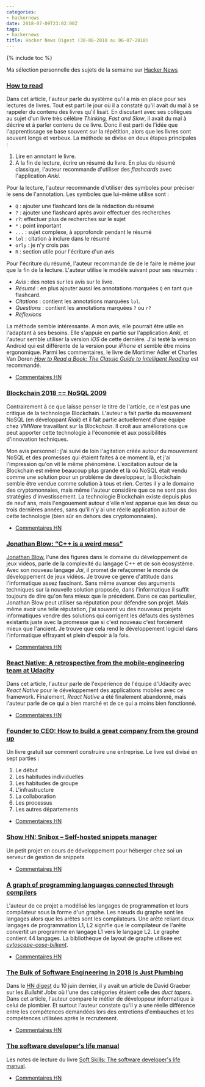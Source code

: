 ```yaml
---
categories:
- hackernews
date: 2018-07-09T23:02:00Z
tags:
- hackernews
title: Hacker News Digest (30-06-2018 au 06-07-2018)
---
```


{% include toc %}

Ma sélection personnelle des sujets de la semaine sur
[Hacker News](https://news.ycombinator.com/)


### [How to read](https://robertheaton.com/2018/06/25/how-to-read/)
Dans cet article, l'auteur parle du système qu'il a mis en place pour ses
lectures de livres. Tout est parti le jour où il a constaté qu'il avait du mal
à se rappeler du contenu des livres qu'il lisait. En discutant avec ses
collègues au sujet d'un livre très célèbre *Thinking, Fast and Slow*, il avait
du mal à décrire et à parler contenu de ce livre. Donc il est parti de l'idée
que l'apprentissage se base souvent sur la répétition, alors que les livres
sont souvent longs et verbeux.
La méthode se divise en deux étapes principales :
1. Lire en annotant le livre.
2. A la fin de lecture, écrire un résumé du livre. En  plus du résumé classique,
l'auteur recommande d'utiliser des *flashcards* avec l'application *Anki*.

Pour la lecture, l'auteur recommande d'utiliser des symboles pour préciser le
sens de l'annotation. Les symboles que lui-même utilise sont :
- `Q`  : ajouter une flashcard lors de la rédaction du résumé
- `?` : ajouter une flashcard après avoir effectuer des recherches
- `r?`: effectuer plus de recherches sur le sujet
- `*` : point important
- `...` : sujet complexe, à approfondir pendant le résumé
- `lol` : citation à inclure dans le résumé
- `orly` : je n'y crois pas
- `R` : section utile pour l'écriture d'un avis

Pour l'écriture du résumé, l'auteur recommande de de le faire le même jour que
la fin de la lecture. L'auteur utilise le modèle suivant pour ses résumés :
- *Avis* : des notes sur les avis sur le livre.
- *Résumé* : en plus ajouter aussi les annotations marquées `Q` en tant que
 flashcard.
- *Citations* : contient les annotations marquées `lol`.
- *Questions* : contient les annotations marquées `?` ou `r?`
- *Réflexions*

La méthode semble intéressante. A mon avis, elle pourrait être utile en
l'adaptant à ses besoins. Elle s'appuie en partie sur l'application
*Anki*, et l'auteur semble utiliser la version *iOS* de cette dernière. J'ai
testé la version Android qui est différente de la version pour *iPhone* et
semble être moins ergonomique. Parmi les commentaires, le livre de
Mortimer Adler et Charles Van Doren
[*How to Read a Book: The Classic Guide to Intelligent Reading*](https://www.amazon.fr/How-Read-Book-Classic-Intelligent/dp/0671212095/) est recommandé.

- [Commentaires HN](https://news.ycombinator.com/item?id=17424652)

### [Blockchain 2018 == NoSQL 2009](https://blog.beerriot.com/2018/06/05/blockchain-2018-nosql-2009/)
Contrairement à ce que laisse penser le titre de l'article, ce n'est pas
une critique de la technologie Blockchain. L'auteur a fait partie du mouvement
NoSQL (en développant *Riak*) et il fait partie actuellement d'une équipe chez
*VMWare* travaillant sur la *Blockchain*. Il croit aux améliorations que peut
apporter cette technologie à l'économie et aux possibilités d'innovation techniques.

Mon avis personnel : j'ai suivi de loin l'agitation créée
autour du mouvement NoSQL et des promesses qui étaient faites à ce moment là,
et j'ai l'impression qu'on vit le même phénomène. L'excitation autour de la
Blockchain est même beaucoup plus grande et là où NoSQL était vendu comme
une solution pour un problème de développeur, la Blockchain semble être vendue
comme solution à tous et rien. Certes il y a le domaine des cryptomonnaies, mais
même l'auteur considère que ce ne sont pas des stratégies d'investissement.
La technologie Blockchain existe depuis plus de neuf ans, mais l'engouement
autour d'elle n'est apparue que les deux ou trois dernières années, sans qu'il
n'y ai une réelle application autour de cette technologie (bien sûr en dehors
  des cryptomonnaies).
- [Commentaires HN](https://news.ycombinator.com/item?id=17387782)

### [Jonathan Blow: “C++ is a weird mess”](https://www.gamesindustry.biz/articles/2018-07-02-jonathan-blow-c-is-a-weird-mess)
[Jonathan Blow](https://en.wikipedia.org/wiki/Jonathan_Blow), l'une des figures
dans le domaine du développement de jeux vidéos, parle de la complexité du
langage C++ et de son écosystème. Avec son nouveau langage *Jai*, il promet
de refaçonner le monde de développement de jeux vidéos. Je trouve ce genre
d'attitude dans l'informatique assez fascinant. Sans même avancer des arguments
techniques sur la nouvelle solution proposée, dans l'informatique il suffit
toujours de dire qu'on fera mieux que le précédent. Dans ce cas particulier,
Jonathan Blow peut utiliser sa réputation pour défendre son projet. Mais
même avoir une telle réputation, j'ai souvent vu des nouveaux projets
informatiques vendre des solutions qui corrigent les défauts des systèmes
existants juste avec la promesse que si c'est nouveau c'est forcément mieux que
l'ancient. Je trouve que cela rend le développement logiciel dans l'informatique
effrayant et plein d'espoir à la fois.  
- [Commentaires HN](https://news.ycombinator.com/item?id=17454097)

### [React Native: A retrospective from the mobile-engineering team at Udacity](https://engineering.udacity.com/react-native-a-retrospective-from-the-mobile-engineering-team-at-udacity-89975d6a8102)
Dans cet article, l'auteur parle de l'expérience de l'équipe d'Udacity avec
*React Native* pour le développement des applications mobiles avec ce
framework. Finalement, *React Native* a été finalement abandonné, mais
l'auteur parle de ce qui a bien marché et de ce qui a moins bien fonctionné.
- [Commentaires HN](https://news.ycombinator.com/item?id=17455351)

### [Founder to CEO: How to build a great company from the ground up](https://docs.google.com/document/d/1ZJZbv4J6FZ8Dnb0JuMhJxTnwl-dwqx5xl0s65DE3wO8/edit#heading=h.pdmqf3646hgt)
Un livre gratuit sur comment construire une entreprise. Le livre est divisé en
sept parties :
1. Le début
2. Les habitudes individuelles
3. Les habitudes de groupe
4. L'infrastructure
5. La collaboration
6. Les processus
7. Les autres départements

- [Commentaires HN](https://news.ycombinator.com/item?id=17446839)

### [Show HN: Snibox – Self-hosted snippets manager](https://github.com/snibox/snibox)
Un petit projet en cours de développement pour héberger chez soi un serveur de
gestion de snippets
- [Commentaires HN](https://news.ycombinator.com/item?id=17456720)

### [A graph of programming languages connected through compilers](https://akr.am/languages/)
L'auteur de ce projet a modélisé les langages de programmation et leurs
compilateur sous la forme d'un graphe. Les nœuds du graphe sont les langages
alors que les arêtes sont les compilateurs. Une arête reliant deux langages de
programmation L1, L2 signifie que le compilateur de l'arête convertit un
programme en langage L1 vers le langage L2. Le graphe contient 44 langages.
La bibliothèque de layout de graphe utilisée est
[*cytoscape-cose-bilkent*](https://github.com/cytoscape/cytoscape.js-cose-bilkent).

- [Commentaires HN](https://news.ycombinator.com/item?id=17470161)

### [The Bulk of Software Engineering in 2018 Is Just Plumbing](https://www.karllhughes.com/posts/plumbing)
Dans le [HN digest](https://abdelkaderamar.github.io/posts/2018/06/11/hackernews_digest.html#for-more-and-more-people-work-appears-to-serve-no-purpose)
du 10 juin dernier, il y avait un article de David Graeber sur les *Bullshit
Jobs* où l'une des catégories étaient celle des *duct tapers*. Dans cet article,
l'auteur compare le métier de développeur informatique à celui de plombier. Et
surtout l'auteur constate qu'il y a une réelle différence entre les compétences
demandées lors des entretiens d'embauches et les compétences utilisées après
le recrutement.
- [Commentaires HN](https://news.ycombinator.com/item?id=17483640)

### [The software developer's life manual](https://github.com/n0ruSh/the-art-of-reading/issues/12)
Les notes de lecture du livre [Soft Skills: The software developer's life manual](https://www.amazon.fr/Soft-Skills-software-developers-manual/dp/1617292397/).
- [Commentaires HN](https://news.ycombinator.com/item?id=17478820)

<!--
Songs that reduce anxiety by up to 65%, according to neuroscience
https://www.inc.com/melanie-curtin/neuroscience-says-listening-to-this-one-song-reduces-anxiety-by-up-to-65-percent.html
https://news.ycombinator.com/item?id=17485315

Vim Cheat Sheat for Programmers by Michael Pohoreski
http://michael.peopleofhonoronly.com/vim/
https://news.ycombinator.com/item?id=17485896

Kialo – a platform for rational debate
https://www.kialo.com/
https://news.ycombinator.com/item?id=17486077

Version Control Before Git with CVS
https://twobithistory.org/2018/07/07/cvs.html
https://news.ycombinator.com/item?id=17483083

Literate Programming: Empower Your Writing with Emacs Org-Mode
https://www.offerzen.com/blog/literate-programming-empower-your-writing-with-emacs-org-mode
https://news.ycombinator.com/item?id=17483242



Clangd based Emacs C++ IDE
https://ddavis.fyi/blog/2018-07-07-emacs-cpp-ide/
https://news.ycombinator.com/item?id=17480190


Lessons from Interviewing 400+ Engineers Over Three Startups
http://firstround.com/review/my-lessons-from-interviewing-400-engineers-over-three-startups/
https://news.ycombinator.com/item?id=17476359

Build Your Own Lisp
http://www.buildyourownlisp.com/contents
https://news.ycombinator.com/item?id=17478489

Show HN: Beehive – a header-only C++ behavior tree for game AI and more
https://github.com/crust/beehive
https://news.ycombinator.com/item?id=17476345

Show HN: Hacker News job trends
https://github.com/timqian/hacker-job-trends/
https://news.ycombinator.com/item?id=17470037

The World Map of C++ Standard Algorithms
https://www.fluentcpp.com/2018/07/06/world-map-cpp-stl-algorithms/
https://news.ycombinator.com/item?id=17470580

FWD:Everyone
https://fwdeveryone.com/
https://news.ycombinator.com/item?id=17460519

Job-hopping increases, in possible boon to wage growth and productivity
https://www.wsj.com/articles/in-this-economy-quitters-are-winning-1530702001
https://news.ycombinator.com/item?id=17466918

GNU Guix and GuixSD 0.15.0 released
https://www.gnu.org/software/guix/blog/2018/gnu-guix-and-guixsd-0.15.0-released/
https://news.ycombinator.com/item?id=17470891

Vue.js: the good, the meh, and the ugly
https://medium.com/@Pier/vue-js-the-good-the-meh-and-the-ugly-82800bbe6684
https://news.ycombinator.com/item?id=17466400

A Tutorial Introduction to Kubernetes
http://okigiveup.net/a-tutorial-introduction-to-kubernetes/
https://news.ycombinator.com/item?id=17462043

Rise of Kotlin: The Programming Language for the Next Generation
https://hackernoon.com/rise-of-kotlin-the-programming-language-for-the-next-generation-27beeb529204
https://news.ycombinator.com/item?id=17463243

C++ Embeddable Language Survey
https://cryptid.me/posts/cpp-embed/
https://news.ycombinator.com/item?id=17455438

auto template in C++
https://mariusbancila.ro/blog/2018/05/23/template-auto/
https://news.ycombinator.com/item?id=17461230

WebSub: Open protocol for distributed pub–sub communication on the internet
https://www.w3.org/TR/websub/
https://news.ycombinator.com/item?id=17461213

EU copyright law proposal rejected
https://twitter.com/Senficon/status/1014814460488413185
https://news.ycombinator.com/item?id=17462089

Youtube-dl: Command-line program to download videos
https://github.com/rg3/youtube-dl
https://news.ycombinator.com/item?id=17460060

Show HN: mkcert – a zero-config tool to generate development certificates
https://github.com/FiloSottile/mkcert
https://news.ycombinator.com/item?id=17455358

Slow Reading: the antithesis of speed reading
https://www.theindy.us/slow-reading/
https://news.ycombinator.com/item?id=17457223

Latest Text of EU Copyright Directive Shows It's Even Worse Than Expected
https://www.techdirt.com/articles/20180703/01343440162/latest-text-eu-copyright-directive-shows-even-worse-than-expected-must-be-stopped.shtml
https://news.ycombinator.com/item?id=17453982

Fuzzyset – A Human-Readable Interactive Representation of a Code Library
http://glench.github.io/fuzzyset.js/ui/
https://news.ycombinator.com/item?id=17449999

Microsoft Research Open Data
https://msropendata.com/
https://news.ycombinator.com/item?id=17454772

Ask HN: Looking for a simple solution for building an online course
https://news.ycombinator.com/item?id=17440770
https://news.ycombinator.com/item?id=17440770

Ask HN: Who are some unsung heroes in open source that need more support?
https://news.ycombinator.com/item?id=17445280
https://news.ycombinator.com/item?id=17445280

On C++ random number generator quality
http://arvid.io/2018/06/30/on-cxx-random-number-generator-quality/
https://news.ycombinator.com/item?id=17436569

Trip report: Summer ISO C++ standards meeting (Rapperswil)
https://herbsutter.com/2018/07/02/trip-report-summer-iso-c-standards-meeting-rapperswil/
https://news.ycombinator.com/item?id=17447551

TBTK: Second Quantization for C++ – Go Quantum
https://www.youtube.com/watch?v=KusuWOXds9U
https://news.ycombinator.com/item?id=17448866

Why should I have written ZeroMQ in C, not C++
http://250bpm.com/blog:4
https://news.ycombinator.com/item?id=17449715


Modern C++ for C Programmers – Part 3
https://ds9a.nl/articles/posts/cpp-3/
https://news.ycombinator.com/item?id=17451547

Trip report: 2018 Summer ISO C++ standards meeting (C++20)
https://herbsutter.com/2018/07/02/trip-report-summer-iso-c-standards-meeting-rapperswil/
https://news.ycombinator.com/item?id=17452138

Ask HN: Low-maintenance alternatives to Gmail?
https://news.ycombinator.com/item?id=17448108
https://news.ycombinator.com/item?id=17448108

JINQ – A minimalistic library for Java inspired from .NET LINQ
https://github.com/VivekRagunathan/JINQ
https://news.ycombinator.com/item?id=17451313

My home lab setup for highly-available Internet
https://github.com/bradfitz/homelab
https://news.ycombinator.com/item?id=17444230

How to read
https://robertheaton.com/2018/06/25/how-to-read/
https://news.ycombinator.com/item?id=17432221

Show HN: Termtosvg – Record terminal sessions as SVG animations
https://github.com/nbedos/termtosvg
https://news.ycombinator.com/item?id=17449810

Surviving as an ‘Old’ in the Tech World
https://www.wired.com/story/surviving-as-an-old-in-the-tech-world/
https://news.ycombinator.com/item?id=17446121

Rules of optimization
http://www.humus.name/index.php?page=News&ID=383
https://news.ycombinator.com/item?id=17445939

The impact of the ‘open’ workspace on human collaboration
http://rstb.royalsocietypublishing.org/content/373/1753/20170239
https://news.ycombinator.com/item?id=17448187

Pipelines – a guided tour of the new IO API in .NET
https://blog.marcgravell.com/2018/07/pipe-dreams-part-1.html
https://news.ycombinator.com/item?id=17442533




Modernizing Real Estate Records with Blockchain
https://www.blockchainandthelaw.com/2018/06/modernizing-real-estate-records-with-blockchain/
https://news.ycombinator.com/item?id=17431150

Interesting video on blockchains and their value
https://www.youtube.com/watch?v=uZPIz3ArQww
https://news.ycombinator.com/item?id=17432211

IBM Launches Starter Kit for Blockchain Developers
https://www.forbes.com/sites/tomgroenfeldt/2018/06/28/ibm-launches-starter-kit-for-blockchain-developers/#3fde193c56c8
https://news.ycombinator.com/item?id=17437704

Show HN: Bookmarks manager – Fastbmk.com
http://fastbmk.com/
https://news.ycombinator.com/item?id=17434367

Ask HN: What process do you use when building a modern Web/Mobile App?
https://news.ycombinator.com/item?id=17436645
https://news.ycombinator.com/item?id=17436645

Target, Walmart Automate More Store Tasks
https://www.wsj.com/articles/target-walmart-automate-more-store-tasks-1530453600
https://news.ycombinator.com/item?id=17438272

Show HN: Google Drive as a file system
https://github.com/harababurel/gcsf
https://news.ycombinator.com/item?id=17430397

Matt Godbolt: Why C++ Isn’t Dead
https://www.youtube.com/watch?v=1uLTspBEtRE
https://news.ycombinator.com/item?id=17415416

A lost secret: How to get kids to pay attention
https://www.npr.org/sections/goatsandsoda/2018/06/21/621752789/a-lost-secret-how-to-get-kids-to-pay-attention
https://news.ycombinator.com/item?id=17435671




###########################################################
C++ Just My Code Stepping in Visual Studio
https://blogs.msdn.microsoft.com/vcblog/2018/06/29/announcing-jmc-stepping-in-visual-studio/
https://news.ycombinator.com/item?id=17435287

10 things I learned in 10 years of using Django
https://medium.com/purelabs/10-things-i-learned-in-10-years-of-using-django-6881f3ca23eb
https://news.ycombinator.com/item?id=17435200

Show HN: A Lisp interpreter in C# 7
https://github.com/nukata/lisp-in-cs
https://news.ycombinator.com/item?id=17434208

SMS over IRC
https://mndrix.blogspot.com/2018/06/sms-over-irc.html
https://news.ycombinator.com/item?id=17429755

Django Channels Tutorial
https://www.tutorialdocs.com/tutorial/django-channels/introduction.html
https://news.ycombinator.com/item?id=17434346

Friedrich Nietzsche: The truth is terrible
https://www.the-tls.co.uk/articles/public/friedrich-nietzsche-truth-terrible/
https://news.ycombinator.com/item?id=17434437

-->
